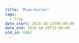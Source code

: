 ```yaml
---
title: 'PLan-kurser'
tags:
  - Trop
date_start: 2018-10-13T06:00:00
date_end: 2018-10-20T13:00:00
old_id: 6962
---
```

